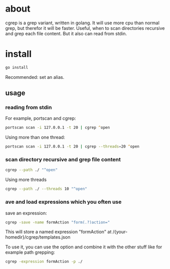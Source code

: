 # about 

cgrep is a grep variant, written in golang. It will use more cpu than normal grep, but therefor it will be faster. Useful, when to scan directories recursive and grep each file content.
But it also can read from stdin.

# install

```zsh
go install
```

Recommended: set an alias.

## usage

### reading from stdin 

For example, portscan and cgrep:

```zsh
portscan scan -i 127.0.0.1 -t 20 | cgrep ^open
```
Using more than one thread:

```zsh
portscan scan -i 127.0.0.1 -t 20 | cgrep --threads=20 ^open
```

### scan directory recursive and grep file content

```zsh
cgrep --path ./ "^open"
```

Using more threads

```zsh
cgrep --path ./ --threads 10 "^open"
```

### ave and load expressions which you often use

save an expression:

```zsh
cgrep -save -name formAction "form(.?)action="
```

This will store a named expression "formAction" at /{your-homedir}/cgrep/templates.json

To use it, you can use the option and combine it with the other stuff like for example path grepping:

```zsh
cgrep -expression formAction -p ./
```

